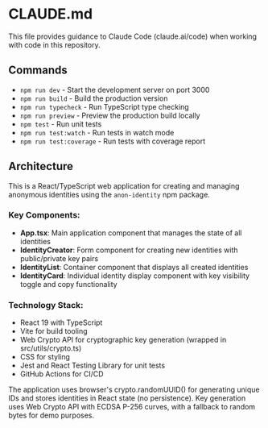 # CLAUDE.md

This file provides guidance to Claude Code (claude.ai/code) when working with code in this repository.

## Commands

- `npm run dev` - Start the development server on port 3000
- `npm run build` - Build the production version
- `npm run typecheck` - Run TypeScript type checking
- `npm run preview` - Preview the production build locally
- `npm test` - Run unit tests
- `npm run test:watch` - Run tests in watch mode
- `npm run test:coverage` - Run tests with coverage report

## Architecture

This is a React/TypeScript web application for creating and managing anonymous identities using the `anon-identity` npm package.

### Key Components:
- **App.tsx**: Main application component that manages the state of all identities
- **IdentityCreator**: Form component for creating new identities with public/private key pairs
- **IdentityList**: Container component that displays all created identities
- **IdentityCard**: Individual identity display component with key visibility toggle and copy functionality

### Technology Stack:
- React 19 with TypeScript
- Vite for build tooling
- Web Crypto API for cryptographic key generation (wrapped in src/utils/crypto.ts)
- CSS for styling
- Jest and React Testing Library for unit tests
- GitHub Actions for CI/CD

The application uses browser's crypto.randomUUID() for generating unique IDs and stores identities in React state (no persistence). Key generation uses Web Crypto API with ECDSA P-256 curves, with a fallback to random bytes for demo purposes.